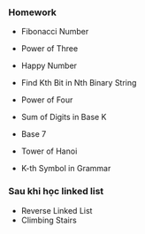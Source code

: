 ### Homework

- Fibonacci Number
- Power of Three
- Happy Number
- Find Kth Bit in Nth Binary String

- Power of Four
- Sum of Digits in Base K
- Base 7
- Tower of Hanoi
- K-th Symbol in Grammar

### Sau khi học linked list

- Reverse Linked List
- Climbing Stairs
